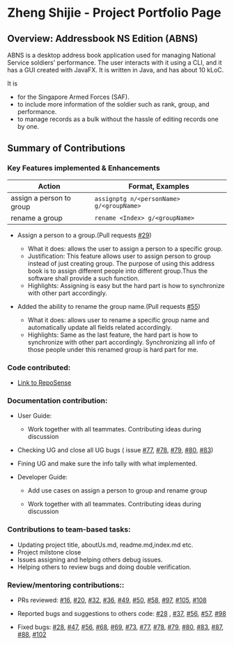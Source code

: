 
# Zheng Shijie - Project Portfolio Page

## Overview: Addressbook NS Edition (ABNS)

ABNS is a desktop address book application used for managing National Service soldiers' performance. The user interacts with it using a CLI, and it has a GUI created with JavaFX. It is written in Java, and has about 10 kLoC.

It is 

* for the Singapore Armed Forces (SAF).
* to include more information of the soldier such as rank, group, and performance.
* to manage records as a bulk without the hassle of editing records one by one.

## Summary of Contributions

### Key Features implemented & Enhancements 

|Action|Format, Examples|
|--------|----------|
| assign a person to group | ```assignptg n/<personName> g/<groupName>``` |
| rename a group | ```rename <Index> g/<groupName>``` |

* Assign a person  to a group.(Pull requests [\#29](https://github.com/AY2021S2-TIC4002-F18-3/tp2/pull/29))

  * What it does: allows the user to assign a person to a specific group. 
  * Justification: This feature allows user to assign person to group instead of just creating group. The purpose of using this address book is to assign different people into different group.Thus the software shall provide a such function.
  * Highlights: Assigning is easy but the hard part is how to synchronize with other part accordingly. 

* Added the ability to rename the group name.(Pull requests [\#55](https://github.com/AY2021S2-TIC4002-F18-3/tp2/pull/55))
  * What it does: allows user to rename a specific group name and automatically update all fields related accordingly.
  * Highlights: Same as the last feature, the hard part is how to synchronize with other part accordingly. Synchronizing all info of those people under this renamed group is hard part for me. 
 
### Code contributed: 

* [Link to RepoSense](https://nus-tic4002-ay2021s2.github.io/tp-dashboard/?search=&sort=groupTitle&sortWithin=title&timeframe=commit&mergegroup=&groupSelect=groupByRepos&breakdown=true&checkedFileTypes=docs~functional-code~test-code~other&since=&tabOpen=true&tabType=authorship&tabAuthor=ZhengShijieNUS&tabRepo=AY2021S2-TIC4002-F18-3%2Ftp2%5Bmaster%5D&authorshipIsMergeGroup=false&authorshipFileTypes=docs~functional-code~test-code)

### Documentation contribution:

* User Guide:

  * Work together with all teammates. Contributing ideas during discussion

 * Checking UG and close all UG bugs ( issue [#77](https://github.com/AY2021S2-TIC4002-F18-3/tp2/issues/77), [#78](https://github.com/AY2021S2-TIC4002-F18-3/tp2/issues/78), [#79](https://github.com/AY2021S2-TIC4002-F18-3/tp2/issues/79), [#80](https://github.com/AY2021S2-TIC4002-F18-3/tp2/issues/80), [#83](https://github.com/AY2021S2-TIC4002-F18-3/tp2/issues/83))

 * Fining UG and make sure the info tally with what implemented.
  
* Developer Guide: 

  * Add use cases on assign a person to group and rename group

  * Work together with all teammates. Contributing ideas during discussion 

 ### Contributions to team-based tasks:
 * Updating project title, aboutUs.md, readme.md,index.md etc. 
 * Project milstone close
 * Issues assigning and helping others debug issues. 
 * Helping others to review bugs and doing double verification. 

 ### Review/mentoring contributions:: 
 
* PRs reviewed: [#16](https://github.com/AY2021S2-TIC4002-F18-3/tp2/pull/16),  [#20](https://github.com/AY2021S2-TIC4002-F18-3/tp2/pull/20), [#32](https://github.com/AY2021S2-TIC4002-F18-3/tp2/pull/32), [#36](https://github.com/AY2021S2-TIC4002-F18-3/tp2/pull/36), [#49](https://github.com/AY2021S2-TIC4002-F18-3/tp2/pull/49), [#50](https://github.com/AY2021S2-TIC4002-F18-3/tp2/pull/50), [#58](https://github.com/AY2021S2-TIC4002-F18-3/tp2/pull/58), [#97](https://github.com/AY2021S2-TIC4002-F18-3/tp2/pull/97), [#105](https://github.com/AY2021S2-TIC4002-F18-3/tp2/pull/105), [#108](https://github.com/AY2021S2-TIC4002-F18-3/tp2/pull/108)

* Reported bugs and suggestions to others code: [#28](https://github.com/AY2021S2-TIC4002-F18-3/tp2/issues/28) , [#37](https://github.com/AY2021S2-TIC4002-F18-3/tp2/issues/37), [#56](https://github.com/AY2021S2-TIC4002-F18-3/tp2/issues/56), [#57](https://github.com/AY2021S2-TIC4002-F18-3/tp2/issues/57), [#98](https://github.com/AY2021S2-TIC4002-F18-3/tp2/issues/98)

* Fixed bugs: [#28](https://github.com/AY2021S2-TIC4002-F18-3/tp2/issues/28), [#47](https://github.com/AY2021S2-TIC4002-F18-3/tp2/issues/47), [#56](https://github.com/AY2021S2-TIC4002-F18-3/tp2/issues/56), [#68](https://github.com/AY2021S2-TIC4002-F18-3/tp2/issues/68), [#69](https://github.com/AY2021S2-TIC4002-F18-3/tp2/issues/69), [#73](https://github.com/AY2021S2-TIC4002-F18-3/tp2/issues/73), [#77](https://github.com/AY2021S2-TIC4002-F18-3/tp2/issues/77), [#78](https://github.com/AY2021S2-TIC4002-F18-3/tp2/issues/78), [#79](https://github.com/AY2021S2-TIC4002-F18-3/tp2/issues/79), [#80](https://github.com/AY2021S2-TIC4002-F18-3/tp2/issues/80), [#83](https://github.com/AY2021S2-TIC4002-F18-3/tp2/issues/83), [#87](https://github.com/AY2021S2-TIC4002-F18-3/tp2/issues/87), [#88](https://github.com/AY2021S2-TIC4002-F18-3/tp2/issues/88), [#102](https://github.com/AY2021S2-TIC4002-F18-3/tp2/issues/102)

